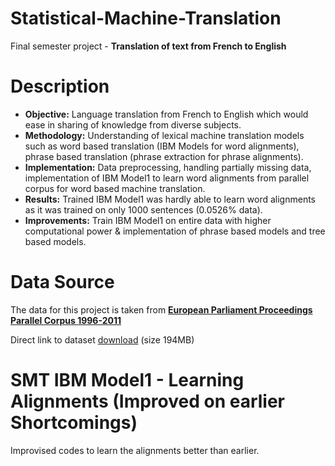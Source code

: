 # Statistical-Machine-Translation

Final semester project - **Translation of text from French to English**

# Description

- **Objective:** Language translation from French to English which would ease in sharing of knowledge from diverse subjects.
- **Methodology:** Understanding of lexical machine translation models such as word based translation (IBM Models for word alignments), phrase based translation (phrase extraction for phrase alignments).
- **Implementation:** Data preprocessing, handling partially missing data, implementation of IBM Model1 to learn word alignments from parallel corpus for word based machine translation.
- **Results:** Trained IBM Model1 was hardly able to learn word alignments as it was trained on only 1000 sentences (0.0526% data).
- **Improvements:** Train IBM Model1 on entire data with higher computational power & implementation of phrase based models and tree based models.

# Data Source 
The data for this project is taken from **[European Parliament Proceedings Parallel Corpus 1996-2011](https://www.statmt.org/europarl/)** 

Direct link to dataset [download](https://www.statmt.org/europarl/v7/fr-en.tgz) (size 194MB)


# SMT IBM Model1 - Learning Alignments (Improved on earlier Shortcomings)

Improvised codes to learn the alignments better than earlier.


